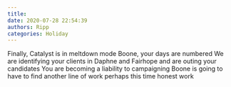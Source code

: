 ```yaml
---
title: 
date: 2020-07-28 22:54:39
authors: Ripp
categories: Holiday
---
```


 Finally, Catalyst is in meltdown mode
Boone, your days are numbered
We are identifying your clients in Daphne and Fairhope and are outing your candidates
You are becoming a liability to campaigning
Boone is going to have to find another line of work perhaps this time honest work